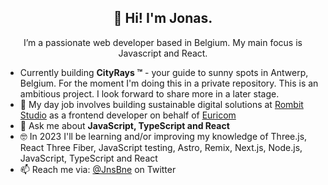 <h2 align="center">👋 Hi! I'm Jonas.</h2>
<p align="center">I’m a passionate web developer based in Belgium. My main focus is Javascript and React.</p>

- Currently building **CityRays &trade;** - your guide to sunny spots in Antwerp, Belgium. For the moment I'm doing this in a private repository. This is an ambitious project. I look forward to share more in a later stage.
- 🔭 My day job involves building sustainable digital solutions at [Rombit Studio](https://rombit.studio/) as a frontend developer on behalf of [Euricom](https://www.euri.com/)
- 💬 Ask me about **JavaScript, TypeScript and React**
- 🤓 In 2023 I'll be learning and/or improving my knowledge of Three.js, React Three Fiber, JavaScript testing, Astro, Remix, Next.js, Node.js, JavaScript, TypeScript and React
- 📫 Reach me via: [@JnsBne](https://twitter.com/jnsbne) on Twitter


